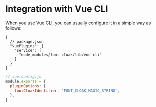 # Integration with Vue CLI

When you use Vue CLI, you can usually configure it in a simple way as follows:

```jsonc
{
  // package.json
  "vuePlugins": {
    "service": [
      "node_modules/font-cloak/lib/vue-cli"
    ]
  }
}
```

```js
// vue.config.js
module.exports = {
  pluginOptions: {
    fontCloakIdentifier: 'FONT_CLOAK_MAGIC_STRING',
  },
}
```

